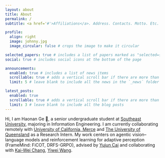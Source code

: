```yaml
---
layout: about
title: About
permalink: /
subtitle: <a href='#'>Affiliations</a>. Address. Contacts. Motto. Etc.

profile:
  align: right
  image: johnny.jpg
  image_circular: false # crops the image to make it circular

selected_papers: true # includes a list of papers marked as "selected={true}"
social: true # includes social icons at the bottom of the page

announcements:
  enabled: true # includes a list of news items
  scrollable: true # adds a vertical scroll bar if there are more than 3 news items
  limit: 5 # leave blank to include all the news in the `_news` folder

latest_posts:
  enabled: true
  scrollable: true # adds a vertical scroll bar if there are more than 3 new posts items
  limit: 3 # leave blank to include all the blog posts
---
```

Hi, I am Haonan Ge 👋, a senior undergraduate student at [Southeast University](https://www.seu.edu.cn/english/), majoring in Information Engineering. I am currently collaborating remotely with [University of California, Merce](https://www.ucmerced.edu/) and [The University of Queensland](https://www.uq.edu.au/) as a Research Intern. My work centers on agentic vision–language models and reinforcement learning for adaptive perception (FrameMind: FiCOT, DRFS-GRPO), advised by [Yujun Cai](https://vanoracai.github.io/) and collaborating with [Kai-Wei Chang](https://web.cs.ucla.edu/~kwchang/), [Yiwei Wang](https://wangywust.github.io/).
